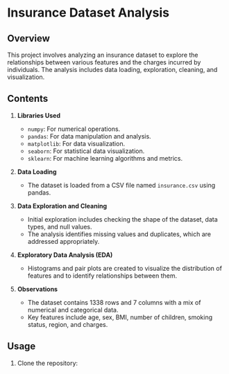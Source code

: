# Insurance Dataset Analysis

## Overview
This project involves analyzing an insurance dataset to explore the relationships between various features and the charges incurred by individuals. The analysis includes data loading, exploration, cleaning, and visualization.

## Contents
1. **Libraries Used**
   - `numpy`: For numerical operations.
   - `pandas`: For data manipulation and analysis.
   - `matplotlib`: For data visualization.
   - `seaborn`: For statistical data visualization.
   - `sklearn`: For machine learning algorithms and metrics.

2. **Data Loading**
   - The dataset is loaded from a CSV file named `insurance.csv` using pandas.

3. **Data Exploration and Cleaning**
   - Initial exploration includes checking the shape of the dataset, data types, and null values.
   - The analysis identifies missing values and duplicates, which are addressed appropriately.

4. **Exploratory Data Analysis (EDA)**
   - Histograms and pair plots are created to visualize the distribution of features and to identify relationships between them.

5. **Observations**
   - The dataset contains 1338 rows and 7 columns with a mix of numerical and categorical data.
   - Key features include age, sex, BMI, number of children, smoking status, region, and charges.

## Usage
1. Clone the repository:
